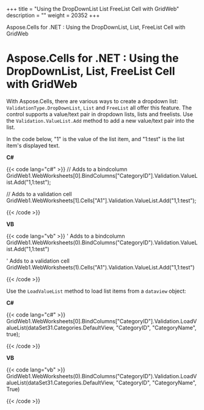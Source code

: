 +++
title = "Using the DropDownList List FreeList Cell with GridWeb" 
description = "" 
weight = 20352 
+++

Aspose.Cells for .NET : Using the DropDownList, List, FreeList Cell with GridWeb  

# Aspose.Cells for .NET : Using the DropDownList, List, FreeList Cell with GridWeb


With Aspose.Cells, there are various ways to create a dropdown list: `ValidationType.DropDownList`, `List` and `FreeList` all offer this feature. The control supports a value/text pair in dropdown lists, lists and freelists. Use the `Validation.ValueList.Add` method to add a new value/text pair into the list.

In the code below, "1" is the value of the list item, and "1:test" is the list item's displayed text.

**C#**

{{< code lang="c#" >}}
// Adds to a bindcolumn
GridWeb1.WebWorksheets[0].BindColumns["CategoryID"].Validation.ValueList.Add("1,1:test");

// Adds to a validation cell
GridWeb1.WebWorksheets[1].Cells["A1"].Validation.ValueList.Add("1,1:test");
 
{{< /code >}}

**VB**

{{< code lang="vb" >}}
' Adds to a bindcolumn
GridWeb1.WebWorksheets(0).BindColumns("CategoryID").Validation.ValueList.Add("1,1:test")

' Adds to a validation cell
GridWeb1.WebWorksheets(1).Cells("A1").Validation.ValueList.Add("1,1:test")
 
{{< /code >}}

Use the `LoadValueList` method to load list items from a `dataview` object:

**C#**

{{< code lang="c#" >}}
GridWeb1.WebWorksheets[0].BindColumns["CategoryID"].Validation.LoadValueList(dataSet31.Categories.DefaultView, "CategoryID", "CategoryName", true);
 
{{< /code >}}

**VB**

{{< code lang="vb" >}}
GridWeb1.WebWorksheets(0).BindColumns("CategoryID").Validation.LoadValueList(dataSet31.Categories.DefaultView, "CategoryID", "CategoryName", True)
 
{{< /code >}}

